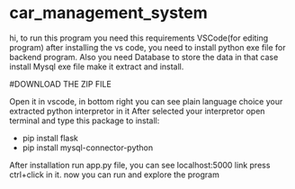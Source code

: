 # car_management_system
hi, to run this program you need this requirements VSCode(for editing program)
after installing the vs code, you need to install python exe file for backend program. Also you need Database to store the data in that case install Mysql exe file make it extract and install. 

#DOWNLOAD THE ZIP FILE 

Open it in vscode, in bottom right you can see plain language choice your extracted python interpretor in it 
After selected your interpretor open terminal and type this package to install:
  * pip install flask
  * pip install mysql-connector-python


 After installation run app.py file, you can see localhost:5000 link press ctrl+click in it.
now you can run and explore the program
